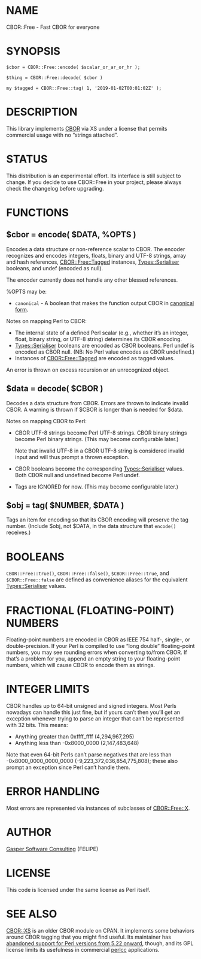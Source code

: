 # NAME

CBOR::Free - Fast CBOR for everyone

# SYNOPSIS

    $cbor = CBOR::Free::encode( $scalar_or_ar_or_hr );

    $thing = CBOR::Free::decode( $cbor )

    my $tagged = CBOR::Free::tag( 1, '2019-01-02T00:01:02Z' );

# DESCRIPTION

This library implements [CBOR](https://tools.ietf.org/html/rfc7049)
via XS under a license that permits commercial usage with no “strings
attached”.

# STATUS

This distribution is an experimental effort. Its interface is still
subject to change. If you decide to use CBOR::Free in your project,
please always check the changelog before upgrading.

# FUNCTIONS

## $cbor = encode( $DATA, %OPTS )

Encodes a data structure or non-reference scalar to CBOR.
The encoder recognizes and encodes integers, floats, binary and UTF-8
strings, array and hash references, [CBOR::Free::Tagged](https://metacpan.org/pod/CBOR::Free::Tagged) instances,
[Types::Serialiser](https://metacpan.org/pod/Types::Serialiser) booleans, and undef (encoded as null).

The encoder currently does not handle any other blessed references.

%OPTS may be:

- `canonical` - A boolean that makes the function output
CBOR in [canonical form](https://tools.ietf.org/html/rfc7049#section-3.9).

Notes on mapping Perl to CBOR:

- The internal state of a defined Perl scalar (e.g., whether it’s an
integer, float, binary string, or UTF-8 string) determines its CBOR
encoding.
- [Types::Serialiser](https://metacpan.org/pod/Types::Serialiser) booleans are encoded as CBOR booleans.
Perl undef is encoded as CBOR null. (NB: No Perl value encodes as CBOR
undefined.)
- Instances of [CBOR::Free::Tagged](https://metacpan.org/pod/CBOR::Free::Tagged) are encoded as tagged values.

An error is thrown on excess recursion or an unrecognized object.

## $data = decode( $CBOR )

Decodes a data structure from CBOR. Errors are thrown to indicate
invalid CBOR. A warning is thrown if $CBOR is longer than is needed
for $data.

Notes on mapping CBOR to Perl:

- CBOR UTF-8 strings become Perl UTF-8 strings. CBOR binary strings
become Perl binary strings. (This may become configurable later.)

    Note that invalid UTF-8 in a CBOR UTF-8 string is considered
    invalid input and will thus prompt a thrown exception.

- CBOR booleans become the corresponding [Types::Serialiser](https://metacpan.org/pod/Types::Serialiser) values.
Both CBOR null and undefined become Perl undef.
- Tags are IGNORED for now. (This may become configurable later.)

## $obj = tag( $NUMBER, $DATA )

Tags an item for encoding so that its CBOR encoding will preserve the
tag number. (Include $obj, not $DATA, in the data structure that
`encode()` receives.)

# BOOLEANS

`CBOR::Free::true()`, `CBOR::Free::false()`,
`$CBOR::Free::true`, and `$CBOR::Free::false` are defined as
convenience aliases for the equivalent [Types::Serialiser](https://metacpan.org/pod/Types::Serialiser) values.

# FRACTIONAL (FLOATING-POINT) NUMBERS

Floating-point numbers are encoded in CBOR as IEEE 754 half-, single-,
or double-precision. If your Perl is compiled to use “long double”
floating-point numbers, you may see rounding errors when converting
to/from CBOR. If that’s a problem for you, append an empty string to
your floating-point numbers, which will cause CBOR to encode
them as strings.

# INTEGER LIMITS

CBOR handles up to 64-bit unsigned and signed integers. Most Perls
nowadays can handle this just fine, but if yours can’t then you’ll
get an exception whenever trying to parse an integer that can’t be
represented with 32 bits. This means:

- Anything greater than 0xffff\_ffff (4,294,967,295)
- Anything less than -0x8000\_0000 (2,147,483,648)

Note that even 64-bit Perls can’t parse negatives that are less than
\-0x8000\_0000\_0000\_0000 (-9,223,372,036,854,775,808); these also prompt an
exception since Perl can’t handle them.

# ERROR HANDLING

Most errors are represented via instances of subclasses of
[CBOR::Free::X](https://metacpan.org/pod/CBOR::Free::X).

# AUTHOR

[Gasper Software Consulting](http://gaspersoftware.com) (FELIPE)

# LICENSE

This code is licensed under the same license as Perl itself.

# SEE ALSO

[CBOR::XS](https://metacpan.org/pod/CBOR::XS) is an older CBOR module on CPAN. It implements
some behaviors around CBOR tagging that you might find useful.
Its maintainer has [abandoned support for Perl versions from 5.22
onward](http://blog.schmorp.de/2015-06-06-stableperl-faq.html), though,
and its GPL license limits its usefulness in
commercial [perlcc](https://metacpan.org/pod/distribution/B-C/script/perlcc.PL)
applications.
